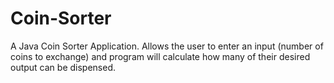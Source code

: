 # Coin-Sorter
A Java Coin Sorter Application. Allows the user to enter an input (number of coins to exchange) and program will calculate how many of their desired output can be dispensed.
